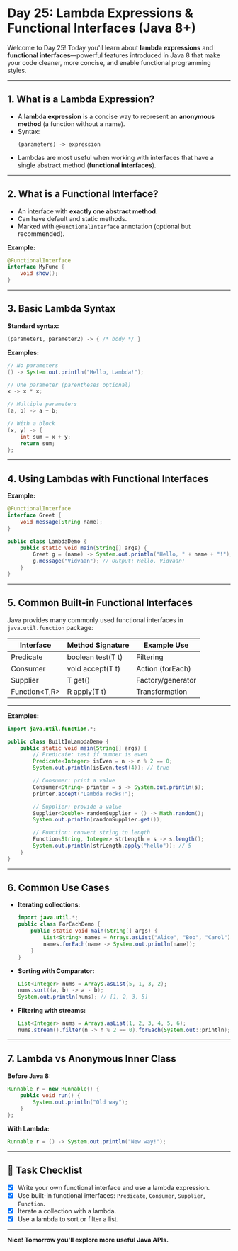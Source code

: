 # Day 25: Lambda Expressions & Functional Interfaces (Java 8+)

Welcome to Day 25! Today you'll learn about **lambda expressions** and **functional interfaces**—powerful features introduced in Java 8 that make your code cleaner, more concise, and enable functional programming styles.

---

## 1. What is a Lambda Expression?

- A **lambda expression** is a concise way to represent an **anonymous method** (a function without a name).
- Syntax:  
  ```
  (parameters) -> expression
  ```
- Lambdas are most useful when working with interfaces that have a single abstract method (**functional interfaces**).

---

## 2. What is a Functional Interface?

- An interface with **exactly one abstract method**.
- Can have default and static methods.
- Marked with `@FunctionalInterface` annotation (optional but recommended).

**Example:**
```java
@FunctionalInterface
interface MyFunc {
    void show();
}
```

---

## 3. Basic Lambda Syntax

**Standard syntax:**
```java
(parameter1, parameter2) -> { /* body */ }
```

**Examples:**
```java
// No parameters
() -> System.out.println("Hello, Lambda!");

// One parameter (parentheses optional)
x -> x * x;

// Multiple parameters
(a, b) -> a + b;

// With a block
(x, y) -> {
    int sum = x + y;
    return sum;
};
```

---

## 4. Using Lambdas with Functional Interfaces

**Example:**
```java
@FunctionalInterface
interface Greet {
    void message(String name);
}

public class LambdaDemo {
    public static void main(String[] args) {
        Greet g = (name) -> System.out.println("Hello, " + name + "!");
        g.message("Vidvaan"); // Output: Hello, Vidvaan!
    }
}
```

---

## 5. Common Built-in Functional Interfaces

Java provides many commonly used functional interfaces in `java.util.function` package:

| Interface      | Method Signature                        | Example Use           |
|----------------|----------------------------------------|-----------------------|
| Predicate<T>   | boolean test(T t)                      | Filtering             |
| Consumer<T>    | void accept(T t)                       | Action (forEach)      |
| Supplier<T>    | T get()                                | Factory/generator     |
| Function<T,R>  | R apply(T t)                           | Transformation        |

---

**Examples:**

```java
import java.util.function.*;

public class BuiltInLambdaDemo {
    public static void main(String[] args) {
        // Predicate: test if number is even
        Predicate<Integer> isEven = n -> n % 2 == 0;
        System.out.println(isEven.test(4)); // true

        // Consumer: print a value
        Consumer<String> printer = s -> System.out.println(s);
        printer.accept("Lambda rocks!");

        // Supplier: provide a value
        Supplier<Double> randomSupplier = () -> Math.random();
        System.out.println(randomSupplier.get());

        // Function: convert string to length
        Function<String, Integer> strLength = s -> s.length();
        System.out.println(strLength.apply("hello")); // 5
    }
}
```

---

## 6. Common Use Cases

- **Iterating collections:**
    ```java
    import java.util.*;
    public class ForEachDemo {
        public static void main(String[] args) {
            List<String> names = Arrays.asList("Alice", "Bob", "Carol");
            names.forEach(name -> System.out.println(name));
        }
    }
    ```

- **Sorting with Comparator:**
    ```java
    List<Integer> nums = Arrays.asList(5, 1, 3, 2);
    nums.sort((a, b) -> a - b);
    System.out.println(nums); // [1, 2, 3, 5]
    ```

- **Filtering with streams:**
    ```java
    List<Integer> nums = Arrays.asList(1, 2, 3, 4, 5, 6);
    nums.stream().filter(n -> n % 2 == 0).forEach(System.out::println); // 2 4 6
    ```

---

## 7. Lambda vs Anonymous Inner Class

**Before Java 8:**
```java
Runnable r = new Runnable() {
    public void run() {
        System.out.println("Old way");
    }
};
```
**With Lambda:**
```java
Runnable r = () -> System.out.println("New way!");
```

---

## 🎯 Task Checklist

- [x] Write your own functional interface and use a lambda expression.
- [x] Use built-in functional interfaces: `Predicate`, `Consumer`, `Supplier`, `Function`.
- [x] Iterate a collection with a lambda.
- [x] Use a lambda to sort or filter a list.

---

**Nice! Tomorrow you'll explore more useful Java APIs.**